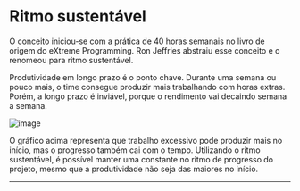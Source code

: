 # Ritmo sustentável

O conceito iniciou-se com a prática de 40 horas semanais no livro de origem do eXtreme Programming. Ron Jeffries abstraiu esse conceito e o renomeou para ritmo sustentável.

Produtividade em longo prazo é o ponto chave. Durante uma semana ou pouco mais, o time consegue produzir mais trabalhando com horas extras. Porém, a longo prazo é inviável, porque o rendimento vai decaindo semana a semana.

![image](https://github.com/AndreCoutinhom/agility_teams_study/assets/91290799/2a9657f1-6294-4299-ae5f-854fd663d109)

O gráfico acima representa que trabalho excessivo pode produzir mais no início, mas o progresso também cai com o tempo. Utilizando o ritmo sustentável, é possível manter uma constante no ritmo de progresso do projeto, mesmo que a produtividade não seja das maiores no início.

---
